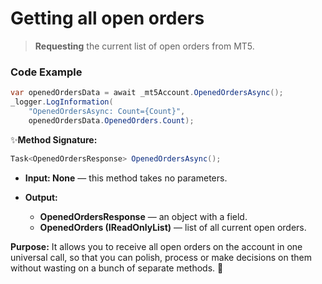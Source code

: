 # Getting all open orders

> **Requesting** the current list of open orders from MT5.
### Code Example

```csharp
var openedOrdersData = await _mt5Account.OpenedOrdersAsync();
_logger.LogInformation(
    "OpenedOrdersAsync: Count={Count}",
    openedOrdersData.OpenedOrders.Count);
```
✨**Method Signature:** 
```csharp
Task<OpenedOrdersResponse> OpenedOrdersAsync();
```

* **Input: None** — this method takes no parameters.

* **Output:** 
  * **OpenedOrdersResponse** — an object with a field.
  * **OpenedOrders (IReadOnlyList<OrderInfo>)** — list of all current open orders.

**Purpose:**
It allows you to receive all open orders on the account in one universal call, so that you can polish, process or make decisions on them without wasting on a bunch of separate methods. 🚀



